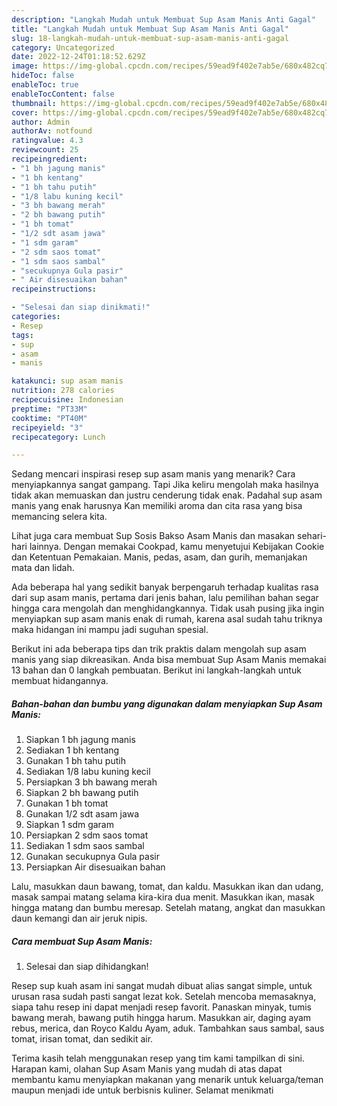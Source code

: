 ```yaml
---
description: "Langkah Mudah untuk Membuat Sup Asam Manis Anti Gagal"
title: "Langkah Mudah untuk Membuat Sup Asam Manis Anti Gagal"
slug: 18-langkah-mudah-untuk-membuat-sup-asam-manis-anti-gagal
category: Uncategorized
date: 2022-12-24T01:18:52.629Z
image: https://img-global.cpcdn.com/recipes/59ead9f402e7ab5e/680x482cq70/sup-asam-manis-foto-resep-utama.jpg
hideToc: false
enableToc: true
enableTocContent: false
thumbnail: https://img-global.cpcdn.com/recipes/59ead9f402e7ab5e/680x482cq70/sup-asam-manis-foto-resep-utama.jpg
cover: https://img-global.cpcdn.com/recipes/59ead9f402e7ab5e/680x482cq70/sup-asam-manis-foto-resep-utama.jpg
author: Admin
authorAv: notfound
ratingvalue: 4.3
reviewcount: 25
recipeingredient:
- "1 bh jagung manis"
- "1 bh kentang"
- "1 bh tahu putih"
- "1/8 labu kuning kecil"
- "3 bh bawang merah"
- "2 bh bawang putih"
- "1 bh tomat"
- "1/2 sdt asam jawa"
- "1 sdm garam"
- "2 sdm saos tomat"
- "1 sdm saos sambal"
- "secukupnya Gula pasir"
- " Air disesuaikan bahan"
recipeinstructions:

- "Selesai dan siap dinikmati!"
categories:
- Resep
tags:
- sup
- asam
- manis

katakunci: sup asam manis 
nutrition: 278 calories
recipecuisine: Indonesian
preptime: "PT33M"
cooktime: "PT40M"
recipeyield: "3"
recipecategory: Lunch

---
```



Sedang mencari inspirasi resep sup asam manis yang menarik? Cara menyiapkannya sangat gampang. Tapi Jika keliru mengolah maka hasilnya tidak akan memuaskan dan justru cenderung tidak enak. Padahal sup asam manis yang enak harusnya Kan memiliki aroma dan cita rasa yang bisa memancing selera kita.


Lihat juga cara membuat Sup Sosis Bakso Asam Manis dan masakan sehari-hari lainnya. Dengan memakai Cookpad, kamu menyetujui Kebijakan Cookie dan Ketentuan Pemakaian. Manis, pedas, asam, dan gurih, memanjakan mata dan lidah.

Ada beberapa hal yang sedikit banyak berpengaruh terhadap kualitas rasa dari sup asam manis, pertama dari jenis bahan, lalu pemilihan bahan segar hingga cara mengolah dan menghidangkannya. Tidak usah pusing jika ingin menyiapkan sup asam manis enak di rumah, karena asal sudah tahu triknya maka hidangan ini mampu jadi suguhan spesial.


Berikut ini ada beberapa tips dan trik praktis dalam mengolah sup asam manis yang siap dikreasikan. Anda bisa membuat Sup Asam Manis memakai 13 bahan dan 0 langkah pembuatan. Berikut ini langkah-langkah untuk membuat hidangannya.

<!--inarticleads1-->

##### Bahan-bahan dan bumbu yang digunakan dalam menyiapkan Sup Asam Manis:

1. Siapkan 1 bh jagung manis
1. Sediakan 1 bh kentang
1. Gunakan 1 bh tahu putih
1. Sediakan 1/8 labu kuning kecil
1. Persiapkan 3 bh bawang merah
1. Siapkan 2 bh bawang putih
1. Gunakan 1 bh tomat
1. Gunakan 1/2 sdt asam jawa
1. Siapkan 1 sdm garam
1. Persiapkan 2 sdm saos tomat
1. Sediakan 1 sdm saos sambal
1. Gunakan secukupnya Gula pasir
1. Persiapkan  Air disesuaikan bahan


Lalu, masukkan daun bawang, tomat, dan kaldu. Masukkan ikan dan udang, masak sampai matang selama kira-kira dua menit. Masukkan ikan, masak hingga matang dan bumbu meresap. Setelah matang, angkat dan masukkan daun kemangi dan air jeruk nipis. 

<!--inarticleads2-->

##### Cara membuat Sup Asam Manis:


1. Selesai dan siap dihidangkan!

Resep sup kuah asam ini sangat mudah dibuat alias sangat simple, untuk urusan rasa sudah pasti sangat lezat kok. Setelah mencoba memasaknya, siapa tahu resep ini dapat menjadi resep favorit. Panaskan minyak, tumis bawang merah, bawang putih hingga harum. Masukkan air, daging ayam rebus, merica, dan Royco Kaldu Ayam, aduk. Tambahkan saus sambal, saus tomat, irisan tomat, dan sedikit air. 

Terima kasih telah menggunakan resep yang tim kami tampilkan di sini. Harapan kami, olahan Sup Asam Manis yang mudah di atas dapat membantu kamu menyiapkan makanan yang menarik untuk keluarga/teman maupun menjadi ide untuk berbisnis kuliner. Selamat menikmati
